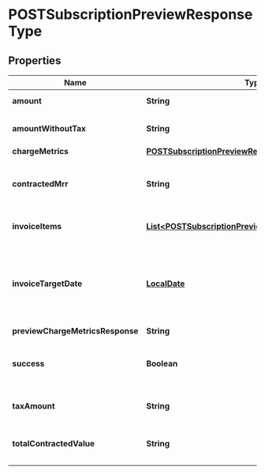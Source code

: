 
# POSTSubscriptionPreviewResponseType

## Properties
Name | Type | Description | Notes
------------ | ------------- | ------------- | -------------
**amount** | **String** | Invoice amount.  |  [optional]
**amountWithoutTax** | **String** | Invoice amount minus tax.  |  [optional]
**chargeMetrics** | [**POSTSubscriptionPreviewResponseTypeChargeMetrics**](POSTSubscriptionPreviewResponseTypeChargeMetrics.md) |  |  [optional]
**contractedMrr** | **String** | Monthly recurring revenue of the subscription.  |  [optional]
**invoiceItems** | [**List&lt;POSTSubscriptionPreviewInvoiceItemsType&gt;**](POSTSubscriptionPreviewInvoiceItemsType.md) | Container for invoice items.  |  [optional]
**invoiceTargetDate** | [**LocalDate**](LocalDate.md) | Date through which charges are calculated on the invoice, as yyyy-mm-dd.  |  [optional]
**previewChargeMetricsResponse** | **String** |  |  [optional]
**success** | **Boolean** | Returns &#x60;true&#x60; if the request was processed successfully.  |  [optional]
**taxAmount** | **String** | Tax amount on the invoice.  |  [optional]
**totalContractedValue** | **String** | Total contracted value of the subscription.  |  [optional]



